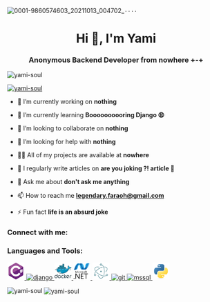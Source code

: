 ![0001-9860574603_20211013_004702_٠٠٠٠](https://github.com/YAMI-SOUL/never-click-on-it/assets/140236365/d069fc9a-314e-4442-be1d-31de549fef12)


<h1 align="center">Hi 👋, I'm Yami</h1>
<h3 align="center">Anonymous Backend Developer from nowhere +-+</h3>

<p align="left"> <img src="https://komarev.com/ghpvc/?username=yami-soul&label=Profile%20views&color=0e75b6&style=flat" alt="yami-soul" /> </p>

<p align="left"> <a href="https://github.com/ryo-ma/github-profile-trophy"><img src="https://github-profile-trophy.vercel.app/?username=yami-soul" alt="yami-soul" /></a> </p>

- 🔭 I’m currently working on **nothing**
- 🌱 I’m currently learning **Boooooooooring Django 😩**

- 👯 I’m looking to collaborate on **nothing**

- 🤝 I’m looking for help with **nothing**

- 👨‍💻 All of my projects are available at **nowhere**

- 📝 I regularly write articles on **are you joking ?! article 🤮**

- 💬 Ask me about **don't ask me anything**

- 📫 How to reach me **legendary.faraoh@gmail.com**

- ⚡ Fun fact **life is an absurd joke**

<h3 align="left">Connect with me:</h3>
<p align="left">
</p>

<h3 align="left">Languages and Tools:</h3>
<p align="left"> <a href="https://www.w3schools.com/cs/" target="_blank" rel="noreferrer"> <img src="https://raw.githubusercontent.com/devicons/devicon/master/icons/csharp/csharp-original.svg" alt="csharp" width="40" height="40"/> </a> <a href="https://www.djangoproject.com/" target="_blank" rel="noreferrer"> <img src="https://cdn.worldvectorlogo.com/logos/django.svg" alt="django" width="40" height="40"/> </a> <a href="https://www.docker.com/" target="_blank" rel="noreferrer"> <img src="https://raw.githubusercontent.com/devicons/devicon/master/icons/docker/docker-original-wordmark.svg" alt="docker" width="40" height="40"/> </a> <a href="https://dotnet.microsoft.com/" target="_blank" rel="noreferrer"> <img src="https://raw.githubusercontent.com/devicons/devicon/master/icons/dot-net/dot-net-original-wordmark.svg" alt="dotnet" width="40" height="40"/> </a> <a href="https://www.electronjs.org" target="_blank" rel="noreferrer"> <img src="https://raw.githubusercontent.com/devicons/devicon/master/icons/electron/electron-original.svg" alt="electron" width="40" height="40"/> </a> <a href="https://git-scm.com/" target="_blank" rel="noreferrer"> <img src="https://www.vectorlogo.zone/logos/git-scm/git-scm-icon.svg" alt="git" width="40" height="40"/> </a> <a href="https://www.microsoft.com/en-us/sql-server" target="_blank" rel="noreferrer"> <img src="https://www.svgrepo.com/show/303229/microsoft-sql-server-logo.svg" alt="mssql" width="40" height="40"/> </a> <a href="https://www.python.org" target="_blank" rel="noreferrer"> <img src="https://raw.githubusercontent.com/devicons/devicon/master/icons/python/python-original.svg" alt="python" width="40" height="40"/> </a> </p>

<p><img align="left" src="https://github-readme-stats.vercel.app/api/top-langs?username=yami-soul&show_icons=true&locale=en&layout=compact" alt="yami-soul" /></p>

<p>&nbsp;<img align="center" src="https://github-readme-stats.vercel.app/api?username=yami-soul&show_icons=true&locale=en" alt="yami-soul" /></p>

<p><img align="center" src="https://github-readme-streak-stats.herokuapp.com/?user=yami-soul&" alt="y

     ami-soul" /></p>

